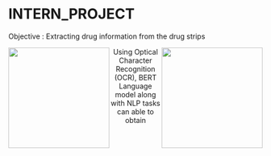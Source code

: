 # INTERN_PROJECT
Objective : Extracting drug information from the drug strips




<img align="left" width="200" height="200" src="https://github.com/mugesh201/INTERN_PROJECT/assets/140939505/9be838a3-bb6f-4b7a-abd9-2dba1a2b90d6">

<img align="right" width="200" height="200" src="https://github.com/mugesh201/INTERN_PROJECT/assets/140939505/5b6593e6-073f-4fc1-88cd-2e7be699802e">








<p align="center" padding-top=60px>Using Optical Character Recognition (OCR),  BERT Language model along with NLP tasks can able to obtain 
</p>








